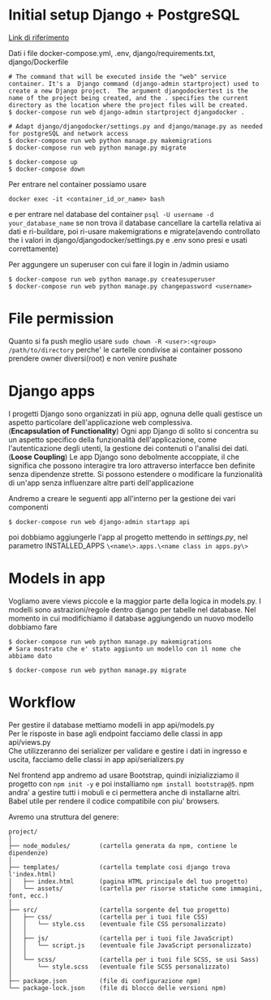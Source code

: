 # Initial setup Django + PostgreSQL
[Link di riferimento](https://testdriven.io/blog/dockerizing-django-with-postgres-gunicorn-and-nginx/)  

Dati i file docker-compose.yml, .env, django/requirements.txt, django/Dockerfile
```
# The command that will be executed inside the "web" service container. It's a  Django command (django-admin startproject) used to create a new Django project.  The argument djangodockertest is the name of the project being created, and the . specifies the current directory as the location where the project files will be created.
$ docker-compose run web django-admin startproject djangodocker .

# Adapt django/djangodocker/settings.py and django/manage.py as needed for postgreSQL and network access
$ docker-compose run web python manage.py makemigrations
$ docker-compose run web python manage.py migrate

$ docker-compose up
$ docker-compose down
```

Per entrare nel container possiamo usare
```
docker exec -it <container_id_or_name> bash
```
e per entrare nel database del container `psql -U username -d your_database_name`
se non trova il database cancellare la cartella relativa ai dati e ri-buildare, poi ri-usare makemigrations e migrate(avendo controllato the i valori in django/djangodocker/settings.py e .env sono presi e usati correttamente)

Per aggungere un superuser con cui fare il login in /admin usiamo
```
$ docker-compose run web python manage.py createsuperuser
$ docker-compose run web python manage.py changepassword <username>
```
# File permission
Quanto si fa push meglio usare `sudo chown -R <user>:<group> /path/to/directory` perche' le cartelle condivise ai container possono prendere owner diversi(root) e non venire pushate

# Django apps
I progetti Django sono organizzati in più app, ognuna delle quali gestisce un aspetto particolare dell'applicazione web complessiva.  
(**Encapsulation of Functionality**) Ogni app Django di solito si concentra su un aspetto specifico della funzionalità dell'applicazione, come l'autenticazione degli utenti, la gestione dei contenuti o l'analisi dei dati.  
(**Loose Coupling**) Le app Django sono debolmente accoppiate, il che significa che possono interagire tra loro attraverso interfacce ben definite senza dipendenze strette. Si possono estendere o modificare la funzionalità di un'app senza influenzare altre parti dell'applicazione  

Andremo a creare le seguenti app all'interno per la gestione dei vari componenti
```
$ docker-compose run web django-admin startapp api
```
poi dobbiamo aggiungerle l'app al progetto mettendo in *settings.py*, nel parametro INSTALLED_APPS `\<name\>.apps.\<name class in apps.py\>`

# Models in app
Vogliamo avere views piccole e la maggior parte della logica in models.py. I modelli sono astrazioni/regole dentro django per tabelle nel database.
Nel momento in cui modifichiamo il database aggiungendo un nuovo modello dobbiamo fare
```
$ docker-compose run web python manage.py makemigrations
# Sara mostrato che e' stato aggiunto un modello con il nome che abbiamo dato

$ docker-compose run web python manage.py migrate
```
# Workflow
Per gestire il database mettiamo modelli in app api/models.py  
Per le risposte in base agli endpoint facciamo delle classi in app api/views.py  
Che utilizzeranno dei serializer per validare e gestire i dati in ingresso e uscita, facciamo delle classi in app api/serializers.py  
  
Nel frontend app andremo ad usare Bootstrap, quindi inizializziamo il progetto con `npm init -y` e poi installiamo `npm install bootstrap@5`. npm andra' a gestire tutti i mobuli e ci permettera anche di installarne altri.  
Babel utile per rendere il codice compatibile con piu' browsers.  

Avremo una struttura del genere:
```
project/
│
├── node_modules/        (cartella generata da npm, contiene le dipendenze)
│
├── templates/           (cartella template cosi django trova l'index.html)
│   ├── index.html       (pagina HTML principale del tuo progetto)
│   └── assets/          (cartella per risorse statiche come immagini, font, ecc.)
│
├── src/                 (cartella sorgente del tuo progetto)
│   ├── css/             (cartella per i tuoi file CSS)
│   │   └── style.css    (eventuale file CSS personalizzato)
│   │
│   ├── js/              (cartella per i tuoi file JavaScript)
│   │   └── script.js    (eventuale file JavaScript personalizzato)
│   │
│   └── scss/            (cartella per i tuoi file SCSS, se usi Sass)
│       └── style.scss   (eventuale file SCSS personalizzato)
│
├── package.json         (file di configurazione npm)
└── package-lock.json    (file di blocco delle versioni npm)
```
